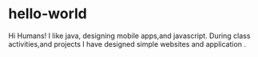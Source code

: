# hello-world


Hi Humans!
I like java, designing mobile apps,and javascript.
During class activities,and projects I have designed simple websites and application .
